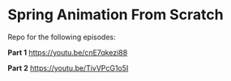 # Spring Animation From Scratch

Repo for the following episodes:

**Part 1** https://youtu.be/cnE7qkezi88

**Part 2** https://youtu.be/TivVPcG1o5I


